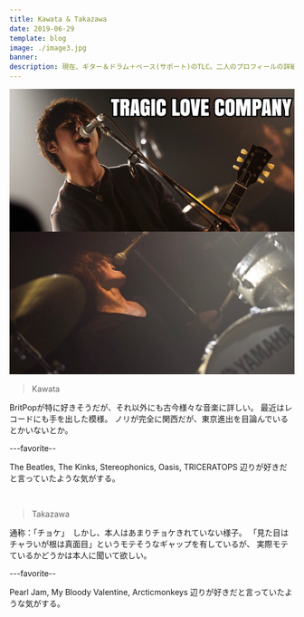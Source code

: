 ```yaml
---
title: Kawata & Takazawa
date: 2019-06-29
template: blog
image: ./image3.jpg
banner: 
description: 現在、ギター＆ドラム＋ベース(サポート)のTLC。二人のプロフィールの詳細はこちら。
---
```


![image](./image2.jpg)

>Kawata

BritPopが特に好きそうだが、それ以外にも古今様々な音楽に詳しい。
最近はレコードにも手を出した模様。
ノリが完全に関西だが、東京進出を目論んでいるとかいないとか。

---favorite--

The Beatles, The Kinks, Stereophonics, Oasis, TRICERATOPS
辺りが好きだと言っていたような気がする。

<br>


>Takazawa

通称：「チョケ」　しかし、本人はあまりチョケきれていない様子。
「見た目はチャラいが根は真面目」というモテそうなギャップを有しているが、
実際モテているかどうかは本人に聞いて欲しい。

---favorite--

Pearl Jam, My Bloody Valentine, Arcticmonkeys
辺りが好きだと言っていたような気がする。


